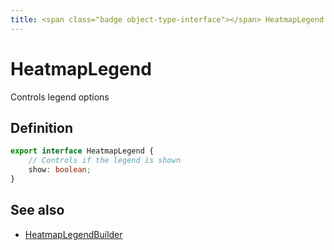 ```yaml
---
title: <span class="badge object-type-interface"></span> HeatmapLegend
---
```

# <span class="badge object-type-interface"></span> HeatmapLegend

Controls legend options

## Definition

```typescript
export interface HeatmapLegend {
	// Controls if the legend is shown
	show: boolean;
}

```
## See also

 * <span class="badge builder"></span> [HeatmapLegendBuilder](./builder-HeatmapLegendBuilder.md)
